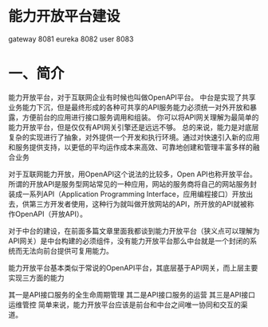 <h1> 能力开放平台建设</h1>

gateway 8081
eureka  8082
user    8083

# 一、简介
能力开放平台，对于互联网企业有时候也叫做OpenAPI平台。
中台是实现了共享业务能力下沉，但是最终形成的各种可共享的API服务能力必须统一对外开放和暴露，方便前台的应用进行接口服务调用和组装。
你可以将API网关理解为最简单的能力开放平台，但是仅仅有API网关引擎还是远远不够。
总的来说，能力是对底层复杂的实现进行了抽象，对外提供一个开发和执行环境。通过对快速引入新的应用和服务提供支持，以更低的平均运作成本来高效、可靠地创建和管理丰富多样的融合业务

对于互联网能力开放，用OpenAPI这个说法的比较多，Open API也称开放平台。 所谓的开放API是服务型网站常见的一种应用，网站的服务商将自己的网站服务封装成一系列API（Application Programming Interface，应用编程接口）开放出去，供第三方开发者使用，这种行为就叫做开放网站的API，所开放的API就被称作OpenAPI（开放API）。

对于中台的建设，在前面多篇文章里面我都谈到能力开放平台（狭义点可以理解为API网关）是中台构建的必须组件，没有能力开放平台那么中台就是一个封闭的系统而无法向前台提供可复用能力。

能力开放平台基本类似于常说的OpenAPI平台，其底层基于API网关，而上层主要实现三方面的能力

其一是API接口服务的全生命周期管理
其二是API接口服务的运营
其三是API接口运维管控
简单来说，能力开放平台应该是前台和中台之间唯一协同和交互的渠道。